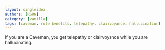 ```yaml
---
layout: singleidea
authors: [RGRN]
category: [vanilla]
tags: [caveman, role benefits, telepathy, clairvoyance, hallucination]
---
```

If you are a Caveman, you get telepathy or clairvoyance while you are hallucinating.
